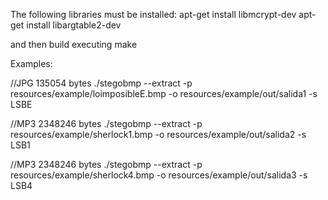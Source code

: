 The following libraries must be installed:
  apt-get install libmcrypt-dev
  apt-get install libargtable2-dev

and then build executing make


Examples:

//JPG 135054 bytes
./stegobmp --extract  -p resources/example/loimposibleE.bmp -o resources/example/out/salida1 -s LSBE


//MP3 2348246 bytes
./stegobmp --extract -p resources/example/sherlock1.bmp -o resources/example/out/salida2  -s LSB1


//MP3 2348246 bytes
./stegobmp --extract -p resources/example/sherlock4.bmp -o resources/example/out/salida3  -s LSB4

